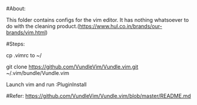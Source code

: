 #About:

This folder contains configs for the vim editor. It has nothing whatsoever to do with the cleaning product.(https://www.hul.co.in/brands/our-brands/vim.html)

#Steps:

cp .vimrc to ~/

git clone https://github.com/VundleVim/Vundle.vim.git ~/.vim/bundle/Vundle.vim

Launch vim and run :PluginInstall

#Refer:
https://github.com/VundleVim/Vundle.vim/blob/master/README.md

